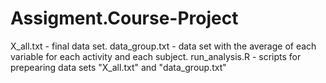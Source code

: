 # Assigment.Course-Project
X_all.txt - final data set.
data_group.txt - data set with the average of each variable for each activity and each subject.
run_analysis.R - scripts for prepearing data sets "X_all.txt" and "data_group.txt"
